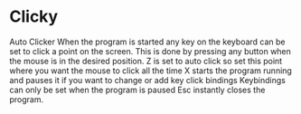 # Clicky
Auto Clicker
When the program is started any key on the keyboard can be set to click a point on the screen.
This is done by pressing any button when the mouse is in the desired position.
Z is set to auto click so set this point where you want the mouse to click all the time
X starts the program running and pauses it if you want to change or add key click bindings
Keybindings can only be set when the program is paused
Esc instantly closes the program.
